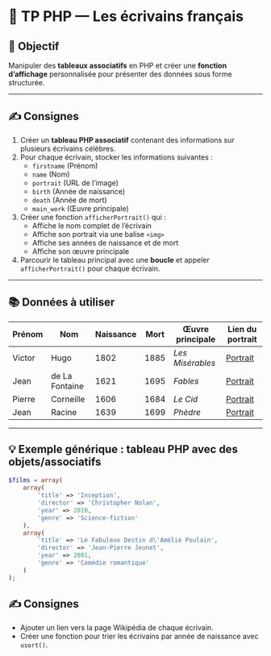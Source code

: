 # 🧪 TP PHP — Les écrivains français

## 🎯 Objectif

Manipuler des **tableaux associatifs** en PHP et créer une **fonction d’affichage** personnalisée pour présenter des données sous forme structurée.

---

## ✍️ Consignes

1. Créer un **tableau PHP associatif** contenant des informations sur plusieurs écrivains célèbres.  
2. Pour chaque écrivain, stocker les informations suivantes :
   - `firstname` (Prénom)
   - `name` (Nom)
   - `portrait` (URL de l’image)
   - `birth` (Année de naissance)
   - `death` (Année de mort)
   - `main_work` (Œuvre principale)  
3. Créer une fonction `afficherPortrait()` qui :
   - Affiche le nom complet de l’écrivain
   - Affiche son portrait via une balise `<img>`
   - Affiche ses années de naissance et de mort
   - Affiche son œuvre principale  
4. Parcourir le tableau principal avec une **boucle** et appeler `afficherPortrait()` pour chaque écrivain.

---

## 📚 Données à utiliser

| Prénom  | Nom               | Naissance | Mort | Œuvre principale        | Lien du portrait |
|---------|-------------------|-----------|------|--------------------------|------------------|
| Victor  | Hugo              | 1802      | 1885 | *Les Misérables*         | [Portrait](https://upload.wikimedia.org/wikipedia/commons/5/5a/Bonnat_Hugo001z.jpg) |
| Jean    | de La Fontaine    | 1621      | 1695 | *Fables*                 | [Portrait](https://upload.wikimedia.org/wikipedia/commons/e/e1/La_Fontaine_par_Rigaud.jpg) |
| Pierre  | Corneille         | 1606      | 1684 | *Le Cid*                 | [Portrait](https://upload.wikimedia.org/wikipedia/commons/2/2a/Pierre_Corneille_2.jpg) |
| Jean    | Racine            | 1639      | 1699 | *Phèdre*                 | [Portrait](https://upload.wikimedia.org/wikipedia/commons/d/d5/Jean_racine.jpg) |

---

## 💡 Exemple générique : tableau PHP avec des objets/associatifs

```php
$films = array(
    array(
        'title' => 'Inception',
        'director' => 'Christopher Nolan',
        'year' => 2010,
        'genre' => 'Science-fiction'
    ),
    array(
        'title' => 'Le Fabuleux Destin d\'Amélie Poulain',
        'director' => 'Jean-Pierre Jeunet',
        'year' => 2001,
        'genre' => 'Comédie romantique'
    )
);

```

## ✍️ Consignes

- Ajouter un lien vers la page Wikipédia de chaque écrivain.
- Créer une fonction pour trier les écrivains par année de naissance avec `usort()`.
